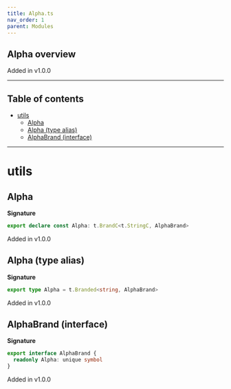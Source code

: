 ```yaml
---
title: Alpha.ts
nav_order: 1
parent: Modules
---
```


## Alpha overview

Added in v1.0.0

---

<h2 class="text-delta">Table of contents</h2>

- [utils](#utils)
  - [Alpha](#alpha)
  - [Alpha (type alias)](#alpha-type-alias)
  - [AlphaBrand (interface)](#alphabrand-interface)

---

# utils

## Alpha

**Signature**

```ts
export declare const Alpha: t.BrandC<t.StringC, AlphaBrand>
```

Added in v1.0.0

## Alpha (type alias)

**Signature**

```ts
export type Alpha = t.Branded<string, AlphaBrand>
```

Added in v1.0.0

## AlphaBrand (interface)

**Signature**

```ts
export interface AlphaBrand {
  readonly Alpha: unique symbol
}
```

Added in v1.0.0
